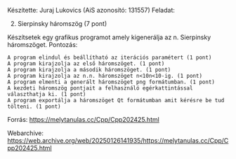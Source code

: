 Készítette: Juraj Lukovics (AiS azonosító: 131557)
Feladat:

2. Sierpinsky háromszög (7 pont)

Készítsetek egy grafikus programot amely kigenerálja az n. Sierpinsky háromszöget.
Pontozás:

    A program elindul és beállítható az iterációs paramétert (1 pont)
    A program kirajzolja az első háromszöget. (1 pont)
    A program kirajzolja a második háromszöget. (1 pont)
    A program kirajzolja az n.n. háromszöget n<10n<10-ig. (1 pont)
    A program elmenti a generált háromszöget png formátumban. (1 pont)
    A kezdeti háromszög pontjait a felhasználó egérkattintással választhatja ki. (1 pont)
    A program exportálja a háromszöget Qt formátumban amit kérésre be tud tölteni. (1 pont)


Forrás: https://melytanulas.cc/Cpp/Cpp202425.html

Webarchive: https://web.archive.org/web/20250126141935/https://melytanulas.cc/Cpp/Cpp202425.html
